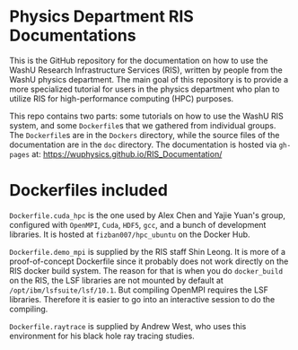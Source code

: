 # Physics Department RIS Documentations

This is the GitHub repository for the documentation on how to use the WashU
Research Infrastructure Services (RIS), written by people from the WashU physics
department. The main goal of this repository is to provide a more specialized
tutorial for users in the physics department who plan to utilize RIS for
high-performance computing (HPC) purposes.

This repo contains two parts: some tutorials on how to use the WashU RIS system,
and some `Dockerfile`s that we gathered from individual groups. The
`Dockerfile`s are in the `Dockers` directory, while the source files of the
documentation are in the `doc` directory. The documentation is hosted via
`gh-pages` at: https://wuphysics.github.io/RIS_Documentation/

# Dockerfiles included

`Dockerfile.cuda_hpc` is the one used by Alex Chen and Yajie Yuan's group,
configured with `OpenMPI`, `Cuda`, `HDF5`, `gcc`, and a bunch of development
libraries. It is hosted at `fizban007/hpc_ubuntu` on the Docker Hub.

`Dockerfile.demo_mpi` is supplied by the RIS staff Shin Leong. It is more of a
proof-of-concept Dockerfile since it probably does not work directly on the RIS
docker build system. The reason for that is when you do `docker_build` on the
RIS, the LSF libraries are not mounted by default at
`/opt/ibm/lsfsuite/lsf/10.1`. But compiling OpenMPI requires the LSF libraries.
Therefore it is easier to go into an interactive session to do the compiling.

`Dockerfile.raytrace` is supplied by Andrew West, who uses this environment for
his black hole ray tracing studies.
